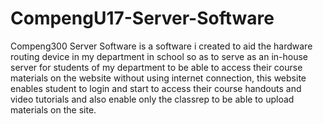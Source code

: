# CompengU17-Server-Software
Compeng300 Server Software is a software i created to aid the hardware routing device in my department in school so as to serve as an in-house server for students of my department to be able to access their course materials on the website without using internet connection, this website enables student to login and start to access their course handouts and video tutorials and also enable only the classrep to be able to upload materials on the site.
